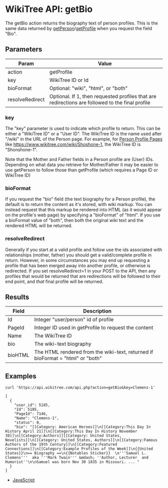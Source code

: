 # WikiTree API: getBio

The getBio action returns the biography text of person profiles. This is the same data returned by [getPerson](getPerson.md)/[getProfile](getProfile.md) when you request the field "Bio".

## Parameters

|Param|Value|
|-----|-----|
|action|getProfile|
|key|WikiTree ID or Id|
|bioFormat|Optional: "wiki", "html", or "both"|
|resolveRedirect|Optional. If 1, then requested profiles that are redirections are followed to the final profile|

### key

The "key" parameter is used to indicate which profile to return. This can be either a "WikiTree ID" or a "User ID". The WikiTree ID is the name used after "/wiki" in the URL of the Person page. For example, for [Person Profile Pages](https://www.wikitree.com/wiki/Help:Person_Profile) like https://www.wikitree.com/wiki/Shoshone-1, the WikiTree ID is "Shonshone-1".

Note that the Mother and Father fields in a Person profile are (User) IDs. Depending on what data you retrieve for Mother/Father it may be easier to use getPerson to follow those than getProfile (which requires a Page ID or WikiTree ID)


### bioFormat

If you request the "bio" field (the text biography for a Person profile), the default is to return the content as it's stored, with wiki markup. You can instead request that this markup be rendered into HTML (as it would appear on the profile's web page) by specifying a "bioFormat" of "html". If you use a bioFormat value of "both", then both the original wiki text and the rendered HTML will be returned.

### resolveRedirect

Generally if you start at a valid profile and follow use the ids associated with relationships (mother, father) you should get a valid/complete profile in return. However, in some circumstances you may end up requesting a profile that has been merged away into another profile, or otherwise is redirected. If you set resolveRedirect=1 in your POST to the API, then any profiles that would be returned that are redirections will be followed to their end point, and *that* final profile will be returned.

## Results

|Field|Description|
|-----|-----------|
|Id|Integer "user/person" id of profile|
|PageId|Integer ID used in getProfile to request the content|
|Name|The WikiTree ID|
|bio|The wiki-text biography|
|bioHTML|The HTML rendered from the wiki-text, returned if bioFormat = "html" or "both"|

## Examples

```
curl 'https://api.wikitree.com/api.php?action=getBio&key=Clemens-1'

[
  {
    "user_id": 5185,
    "Id": 5185,
    "PageId": 7146,
    "Name": "Clemens-1",
    "status": 0,
    "bio": "[[Category: American Heroes]]\n[[Category:This Day In History April 21]]\n[[Category:This Day In History November 30]]\n[[Category:Authors]][[Category: United States, Novelists]]\n[[Category: United States, Authors]]\n[[Category:Famous Authors of the 19th Century]]\n[[Category:Featured Connections]]\n[[Category:Example Profiles of the Week]]\n{{United States}}\n== Biography ==\n{{Notables Sticker}}  \n'''Samuel L. Clemens'''  aka '''Mark Twain''' &mdash; ''Author, Lecturer  and Humorist''\n\nSamuel was born Nov 30 1835 in Missouri. ... "
  }
]
```

* [JavaScript](examples/getBio/javascript.html)

